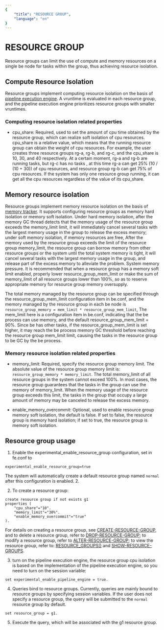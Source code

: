 ```yaml
---
{
    "title": "RESOURCE GROUP",
    "language": "en"
}
---
```


<!-- 
Licensed to the Apache Software Foundation (ASF) under one
or more contributor license agreements.  See the NOTICE file
distributed with this work for additional information
regarding copyright ownership.  The ASF licenses this file
to you under the Apache License, Version 2.0 (the
"License"); you may not use this file except in compliance
with the License.  You may obtain a copy of the License at

  http://www.apache.org/licenses/LICENSE-2.0

Unless required by applicable law or agreed to in writing,
software distributed under the License is distributed on an
"AS IS" BASIS, WITHOUT WARRANTIES OR CONDITIONS OF ANY
KIND, either express or implied.  See the License for the
specific language governing permissions and limitations
under the License.
-->

# RESOURCE GROUP

<version since="dev"></version>

Resource groups can limit the use of compute and memory resources on a single be node for tasks within the group, thus achieving resource isolation.

## Compute Resource Isolation

Resource groups implement computing resource isolation on the basis of [pipeline execution engine](../query-acceleration/pipeline-execution-engine.md). A vruntime is evaluated in each resource group, and the pipeline execution engine prioritizes resource groups with smaller vruntimes.

### Computing resource isolation related properties

* cpu_share: Required, used to set the amount of cpu time obtained by the resource group, which can realize soft isolation of cpu resources. cpu_share is a relative value, which means that the running resource group can obtain the weight of cpu resources. For example, the user creates three resource groups rg-a, rg-b, and rg-c, and the cpu_share is 10, 30, and 40 respectively. At a certain moment, rg-a and rg-b are running tasks, but rg-c has no tasks , at this time rg-a can get 25% (10 / (10 + 30)) of cpu resources, and resource group rg-b can get 75% of cpu resources. If the system has only one resource group running, it can get all the cpu resources regardless of the value of its cpu_share.

## Memory resource isolation

Resource groups implement memory resource isolation on the basis of [memory tracker](./maint-monitor/memory-management/memory-tracker.md). It supports configuring resource groups as memory hard isolation or memory soft isolation. Under hard memory isolation, after the memory GC thread detects that the memory usage of the resource group exceeds the memory_limit limit, it will immediately cancel several tasks with the largest memory usage in the group to release the excess memory; under soft memory isolation, if memory resources are free, After the memory used by the resource group exceeds the limit of the resource group memory_limit, the resource group can borrow memory from other resource groups or the system until the total system memory is tight, it will cancel several tasks with the largest memory usage in the group, and release part of the excess memory to alleviate the problem. System memory pressure. It is recommended that when a resource group has a memory soft limit enabled, properly lower resource_group_mem_limit or make the sum of memory_limit of all resource groups lower than 100%, so as to reserve appropriate memory for resource group memory oversupply.

The total memory managed by the resource group can be specified through the resource_group_mem_limit configuration item in be.conf, and the memory managed by the resource group in each be node is
`resource_group_memory = mem_limit * resource_group_mem_limit`,
The mem_limit here is a configuration item in be.conf, indicating that the be process can use memory, and the default resource_group_mem_limit = 90%. Since be has other tasks, if the resource_group_mem_limit is set higher, it may reach the be process memory GC threshold before reaching the resource group mem_limit limit, causing the tasks in the resource group to be GC by the be process.

### Memory resource isolation related properties

* memory_limit: Required, specify the resource group memory limit. The absolute value of the resource group memory limit is: `resource_group_memory * memory_limit`. The total memory_limit of all resource groups in the system cannot exceed 100%. In most cases, the resource group guarantees that the tasks in the group can use the memory of memory_limit. When the memory usage of the resource group exceeds this limit, the tasks in the group that occupy a large amount of memory may be canceled to release the excess memory.

* enable_memory_overcommit: Optional, used to enable resource group memory soft isolation, the default is false. If set to false, the resource group is memory hard isolation; if set to true, the resource group is memory soft isolation.

## Resource group usage

1. Enable the experimental_enable_resource_group configuration, set in fe.conf to
```
experimental_enable_resource_group=true
```
The system will automatically create a default resource group named ``normal`` after this configuration is enabled. 2.

2. To create a resource group:
```
create resource group if not exists g1
properties (
    "cpu_share"="10".
    "memory_limit"="30%".
    "enable_memory_overcommit"="true"
).
```
For details on creating a resource group, see [CREATE-RESOURCE-GROUP](../sql-manual/sql-reference/Data-Definition-Statements/Create/CREATE-RESOURCE-GROUP.md), and to delete a resource group, refer to [DROP-RESOURCE-GROUP](../sql-manual/sql-reference/Data-Definition-Statements/Drop/DROP-RESOURCE-GROUP.md); to modify a resource group, refer to [ALTER-RESOURCE-GROUP](../sql-manual/sql-reference/Data-Definition-Statements/Alter/ALTER-RESOURCE-GROUP.md); to view the resource group, refer to: [RESOURCE_GROUPS()](../sql-manual/sql-functions/table-functions/resource-group.md) and [SHOW-RESOURCE-GROUPS](../sql-manual/sql-reference/Show-Statements/SHOW-RESOURCE-GROUPS.md).


3. turn on the pipeline execution engine, the resource group cpu isolation is based on the implementation of the pipeline execution engine, so you need to turn on the session variable:
```
set experimental_enable_pipeline_engine = true.
```

4. Queries bind to resource groups. Currently, queries are mainly bound to resource groups by specifying session variables. If the user does not specify a resource group, the query will be submitted to the `normal` resource group by default.
```
set resource_group = g1.
```

5. Execute the query, which will be associated with the g1 resource group.